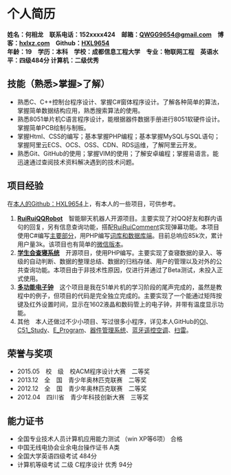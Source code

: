 # 个人简历 #
**姓名：何相龙　联系电话：152xxxx424　邮箱：<QWGG9654@gmail.com>　博客：[hxlxz.com](http://tec.hxlxz.com)　Github：[HXL9654](https://github.com/hxl9654)**  
**年龄：19　学历：本科　学校：成都信息工程大学　专业：物联网工程　英语水平：四级484分 计算机：二级优秀**
## 技能（熟悉>掌握>了解） ##
+ 熟悉C、C++控制台程序设计、掌握C#窗体程序设计。了解各种简单的算法，掌握简单数据结构应用，熟悉搜索算法的使用。  
+ 熟悉8051单片机C语言程序设计，能根据器件数据手册进行8051软硬件设计。掌握简单PCB绘制与制板。  
+ 掌握Html、CSS的编写；基本掌握PHP编程；基本掌握MySQL与SQL语句；掌握阿里云ECS、OCS、OSS、CDN、RDS运维，了解阿里云开发。  
+ 熟悉Git、GitHub的使用；掌握VIM的使用；了解安卓编程；掌握易语言。能迅速通过查阅技术资料解决遇到的技术问题。  

## 项目经验 ##
在[本人的Github：HXL9654](https://github.com/hxl9654)上，有本人的一些项目，可供参考。   
1. **[RuiRuiQQRobot](https://github.com/hxl9654/RuiRuiQQ)**　智能聊天机器人开源项目。主要实现了对QQ好友和群内语句的回复，另有信息查询功能，搭配[RuiRuiComment](https://github.com/hxl9654/RuiRuiComment)实现弹幕功能。本项目使用C#编写[主要部分](https://github.com/hxl9654/RuiRuiQQ)，用PHP编写[词库和数据库端](https://github.com/hxl9654/RuiRuiQQWeb)。目前总响应85k次，累计用户量3k。该项目也有简单的[微信版本](https://github.com/hxl9654/RuiRuiQQ/tree/wechat)。  
2. **[学生会查寝系统](https://github.com/hxl9654/chaqin)**　开源项目，使用PHP编写。主要实现了查寝数据的录入、等级的自动判断、数据的整理总结、数据的归档存储、用户的管理以及对外的公共查询功能。本项目由于非技术性原因，仅进行并通过了Beta测试，未投入正式使用。  
3. **[多功能电子钟](https://github.com/hxl9654/C51_Study/tree/master/19%20%E5%AE%9E%E9%99%85%E9%A1%B9%E7%9B%AE%E5%BC%80%E5%8F%91%20%E5%A4%9A%E5%8A%9F%E8%83%BD%E7%94%B5%E5%AD%90%E9%92%9F)**　这个项目是我在51单片机的学习阶段的尾声完成的，虽然是教程中的例子，但项目的代码是完全独立完成的。主要实现了一个能通过矩阵按键及红外设置时间，显示在1602液晶和数码管上的电子钟，并带有温度显示功能。   
4. 其他　本人还做过不少小项目、写过很多小程序，详见本人GitHub的[OI](https://github.com/hxl9654/OI)、[C51\_Study](https://github.com/hxl9654/C51_Study)、[E\_Program](https://github.com/hxl9654/e_program)、[器件管理系统](https://github.com/hxl9654/CPP-learning/tree/master/%E5%99%A8%E4%BB%B6%E7%AE%A1%E7%90%86%E7%B3%BB%E7%BB%9F)、[蓝牙遥控空调](https://github.com/hxl9654/bluetooth-aircon)、[扫雷](https://github.com/hxl9654/Mine-sweeping)。  

## 荣誉与奖项 ##
+ 2015.05　校　级　校ACM程序设计大赛　二等奖
+ 2013.12　全　国　青少年奥林匹克联赛　二等奖
+ 2012.12　全　国　青少年奥林匹克联赛　二等奖
+ 2012.04　四川省　青少年科技创新大赛　三等奖

## 能力证书 ##
+ 全国专业技术人员计算机应用能力测试 （win XP等6项） 合格
+ 中国无线电协会业余电台操作证书 A类
+ 全国大学英语四级考试 484分
+ 计算机等级考试 二级 C程序设计 优秀 94分